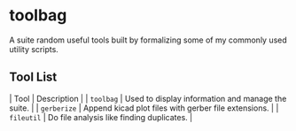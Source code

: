 # toolbag
A suite random useful tools built by formalizing some of my commonly used utility scripts.

## Tool List

| Tool | Description |
| `toolbag` | Used to display information and manage the suite. |
| `gerberize` | Append kicad plot files with gerber file extensions. |
| `fileutil` | Do file analysis like finding duplicates. |